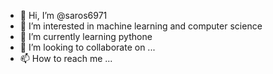 - 👋 Hi, I’m @saros6971
- 👀 I’m interested in machine learning and computer science 
- 🌱 I’m currently learning pythone
- 💞️ I’m looking to collaborate on ...
- 📫 How to reach me ...

<!---
saros6971/saros6971 is a ✨ special ✨ repository because its `README.md` (this file) appears on your GitHub profile.
You can click the Preview link to take a look at your changes.
--->
